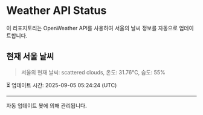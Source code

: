 
# Weather API Status

이 리포지토리는 OpenWeather API를 사용하여 서울의 날씨 정보를 자동으로 업데이트합니다.

## 현재 서울 날씨
> 서울의 현재 날씨: scattered clouds, 온도: 31.76°C, 습도: 55%

⏳ 업데이트 시간: 2025-09-05 05:24:24 (UTC)

---
자동 업데이트 봇에 의해 관리됩니다.
